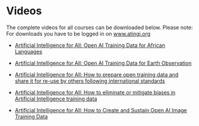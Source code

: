 # Videos

The complete videos for all courses can be downloaded below.
Please note: For downloads you have to be logged in on www.atingi.org

- [Artificial Intelligence for All: Open AI Training Data for African Languages](https://online.atingi.org/pluginfile.php/750335/mod_folder/content/0/Video%20-%20Open%20AI%20Training%20Data%20for%20African%20Languages.mp4?forcedownload=1)
- [Artificial Intelligence for All: Open AI Training Data for Earth Observation](https://online.atingi.org/pluginfile.php/750959/mod_folder/content/0/Video%20-%20Open%20AI%20Training%20Data%20for%20Earth%20Observation.mp4?forcedownload=1)

- [Artificial Intelligence for All: How to prepare open training data and share it for re-use by others following international standards](https://online.atingi.org/pluginfile.php/750997/mod_folder/content/0/Video%20-%20How%20to%20prepare%20open%20training%20data%20and%20share%20it%20for%20re-use%20by%20others%20following%20international%20standards.mp4?forcedownload=1)

- [Artificial Intelligence for All: How to eliminate or mitigate biases in Artificial Intelligence training data](https://online.atingi.org/pluginfile.php/751052/mod_folder/content/0/Video%20-%20How%20to%20eliminate%20or%20mitigate%20biases%20in%20Artificial%20Intelligence%20training%20data.mp4?forcedownload=1)

- [Artificial Intelligence for All: How to Create and Sustain Open AI Image Training Data](https://online.atingi.org/pluginfile.php/751058/mod_folder/content/0/Video%20-%20How%20to%20Create%20and%20Sustain%20Open%20AI%20Image%20Training%20Data.mp4?forcedownload=1)
